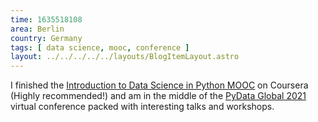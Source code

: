 ```yaml
---
time: 1635518108
area: Berlin
country: Germany
tags: [ data science, mooc, conference ]
layout: ../../../../../layouts/BlogItemLayout.astro
---
```


I finished the [Introduction to Data Science in Python MOOC](https://coursera.org/share/4c32e221e438aff4351c99f539a3bb2a) on Coursera (Highly recommended!) and am in the middle of the [PyData Global 2021](https://pydata.org/global2021/) virtual conference packed with interesting talks and workshops.
